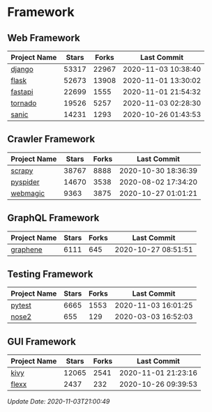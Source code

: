# Framework

## Web Framework
| Project Name | Stars | Forks | Last Commit |
| ------------ | ----- | ----- | ----------- |
| [django](https://github.com/django/django) | 53317 | 22967 | 2020-11-03 10:38:40 |
| [flask](https://github.com/pallets/flask) | 52673 | 13908 | 2020-11-01 13:30:02 |
| [fastapi](https://github.com/tiangolo/fastapi) | 22699 | 1555 | 2020-11-01 21:54:32 |
| [tornado](https://github.com/tornadoweb/tornado) | 19526 | 5257 | 2020-11-03 02:28:30 |
| [sanic](https://github.com/huge-success/sanic) | 14231 | 1293 | 2020-10-26 01:43:53 |

## Crawler Framework
| Project Name | Stars | Forks | Last Commit |
| ------------ | ----- | ----- | ----------- |
| [scrapy](https://github.com/scrapy/scrapy) | 38767 | 8888 | 2020-10-30 18:36:39 |
| [pyspider](https://github.com/binux/pyspider) | 14670 | 3538 | 2020-08-02 17:34:20 |
| [webmagic](https://github.com/code4craft/webmagic) | 9363 | 3875 | 2020-10-27 01:01:21 |

## GraphQL Framework
| Project Name | Stars | Forks | Last Commit |
| ------------ | ----- | ----- | ----------- |
| [graphene](https://github.com/graphql-python/graphene) | 6111 | 645 | 2020-10-27 08:51:51 |

## Testing Framework
| Project Name | Stars | Forks | Last Commit |
| ------------ | ----- | ----- | ----------- |
| [pytest](https://github.com/pytest-dev/pytest) | 6665 | 1553 | 2020-11-03 16:01:25 |
| [nose2](https://github.com/nose-devs/nose2) | 655 | 129 | 2020-03-03 16:52:03 |

## GUI Framework
| Project Name | Stars | Forks | Last Commit |
| ------------ | ----- | ----- | ----------- |
| [kivy](https://github.com/kivy/kivy) | 12065 | 2541 | 2020-11-01 21:23:16 |
| [flexx](https://github.com/flexxui/flexx) | 2437 | 232 | 2020-10-26 09:39:53 |

*Update Date: 2020-11-03T21:00:49*